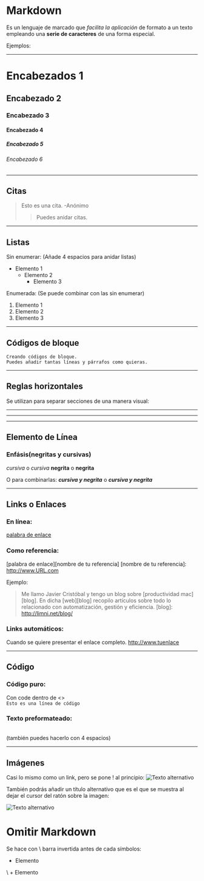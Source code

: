 # Markdown

Es un lenguaje de marcado que _facilita la aplicación_ de formato a un texto empleando una **serie de caracteres** de una forma especial.

Ejemplos:

---

# Encabezados 1

## Encabezado 2

### Encabezado 3

#### Encabezado 4

##### Encabezado 5

###### Encabezado 6

---

## Citas

> Esto es una cita. -Anónimo
>
> > Puedes anidar citas.

---

## Listas

Sin enumerar: (Añade 4 espacios para anidar listas)

- Elemento 1
  - Elemento 2
    - Elemento 3

Enumerada: (Se puede combinar con las sin enumerar)

1. Elemento 1
2. Elemento 2
3. Elemento 3

---

## Códigos de bloque

```
Creando códigos de bloque.
Puedes añadir tantas líneas y párrafos como quieras.
```

---

## Reglas horizontales

Se utilizan para separar secciones de una manera visual:

---

---

---

## Elemento de Línea

### Enfásis(negritas y cursivas)

_cursiva_ o _cursiva_
**negrita** o **negrita**

O para combinarlas:
**_cursiva y negrita_** o
**_cursiva y negrita_**

---

## Links o Enlaces

### En línea:

[palabra de enlace](http://www.URL.com)

### Como referencia:

[palabra de enlace][nombre de tu referencia]
[nombre de tu referencia]: http://www.URL.com

Ejemplo:

> Me llamo Javier Cristóbal y tengo un blog sobre [productividad mac][blog].
> En dicha [web][blog] recopilo artículos sobre todo lo relacionado con automatización, gestión y eficiencia.
> [blog]: http://limni.net/blog/

### Links automáticos:

Cuando se quiere presentar el enlace completo.
<http://www.tuenlace>

---

## Código

### Código puro:

Con code dentro de <>  
`Esto es una línea de código`

### Texto preformateado: <pre>

(también puedes hacerlo con 4 espacios)

---

## Imágenes

Casi lo mismo como un link, pero se pone ! al principio:
![Texto alternativo](/ruta/a/la/imagen.jpg)

También podrás añadir un título alternativo que es el que se muestra al dejar el cursor del ratón sobre la imagen:

![Texto alternativo](/ruta/a/la/imagen.jpg "Título alternativo")

# Omitir Markdown

Se hace con \ barra invertida antes de cada símbolos:

- Elemento

\ + Elemento
